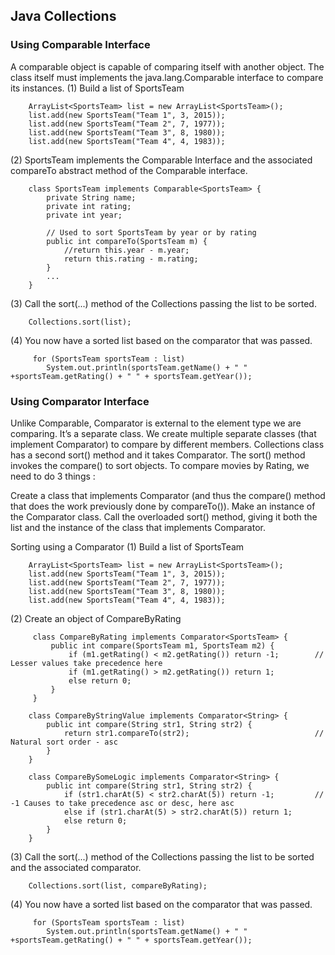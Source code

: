 ## Java Collections

### Using Comparable Interface
A comparable object is capable of comparing itself with another object.
The class itself must implements the java.lang.Comparable interface to compare its instances.
(1) Build a list of SportsTeam
```
    ArrayList<SportsTeam> list = new ArrayList<SportsTeam>();
    list.add(new SportsTeam("Team 1", 3, 2015));
    list.add(new SportsTeam("Team 2", 7, 1977));
    list.add(new SportsTeam("Team 3", 8, 1980));
    list.add(new SportsTeam("Team 4", 4, 1983));
```
(2) SportsTeam implements the Comparable Interface and the associated compareTo abstract method of the Comparable interface.
```
    class SportsTeam implements Comparable<SportsTeam> {
        private String name;
        private int rating;
        private int year;

        // Used to sort SportsTeam by year or by rating
        public int compareTo(SportsTeam m) {
            //return this.year - m.year;
            return this.rating - m.rating;
        }
        ...
    }
```
(3) Call the sort(...) method of the Collections passing the list to be sorted.
```
    Collections.sort(list);
```
(4) You now have a sorted list based on the comparator that was passed.
```
     for (SportsTeam sportsTeam : list)
        System.out.println(sportsTeam.getName() + " " +sportsTeam.getRating() + " " + sportsTeam.getYear());
```

###  Using Comparator Interface
Unlike Comparable, Comparator is external to the element type we are comparing. It’s a separate class. We create multiple separate classes (that implement Comparator) to compare by different members.
Collections class has a second sort() method and it takes Comparator. The sort() method invokes the compare() to sort objects.
To compare movies by Rating, we need to do 3 things :

Create a class that implements Comparator (and thus the compare() method that does the work previously done by compareTo()).
Make an instance of the Comparator class.
Call the overloaded sort() method, giving it both the list and the instance of the class that implements Comparator.

Sorting using a Comparator
(1) Build a list of SportsTeam
```
    ArrayList<SportsTeam> list = new ArrayList<SportsTeam>();
    list.add(new SportsTeam("Team 1", 3, 2015));
    list.add(new SportsTeam("Team 2", 7, 1977));
    list.add(new SportsTeam("Team 3", 8, 1980));
    list.add(new SportsTeam("Team 4", 4, 1983));
```
(2) Create an object of CompareByRating
```
     class CompareByRating implements Comparator<SportsTeam> {
         public int compare(SportsTeam m1, SportsTeam m2) {
             if (m1.getRating() < m2.getRating()) return -1;        // Lesser values take precedence here
             if (m1.getRating() > m2.getRating()) return 1;
             else return 0;
         }
     }
```
```
    class CompareByStringValue implements Comparator<String> {
        public int compare(String str1, String str2) {
            return str1.compareTo(str2);                            // Natural sort order - asc
        }
    }

    class CompareBySomeLogic implements Comparator<String> {
        public int compare(String str1, String str2) {
            if (str1.charAt(5) < str2.charAt(5)) return -1;         // -1 Causes to take precedence asc or desc, here asc
            else if (str1.charAt(5) > str2.charAt(5)) return 1;
            else return 0;
        }
    }
```
(3) Call the sort(...) method of the Collections passing the list to be sorted and the associated comparator.
```
    Collections.sort(list, compareByRating);
```
(4) You now have a sorted list based on the comparator that was passed.
```
     for (SportsTeam sportsTeam : list)
        System.out.println(sportsTeam.getName() + " " +sportsTeam.getRating() + " " + sportsTeam.getYear());
```